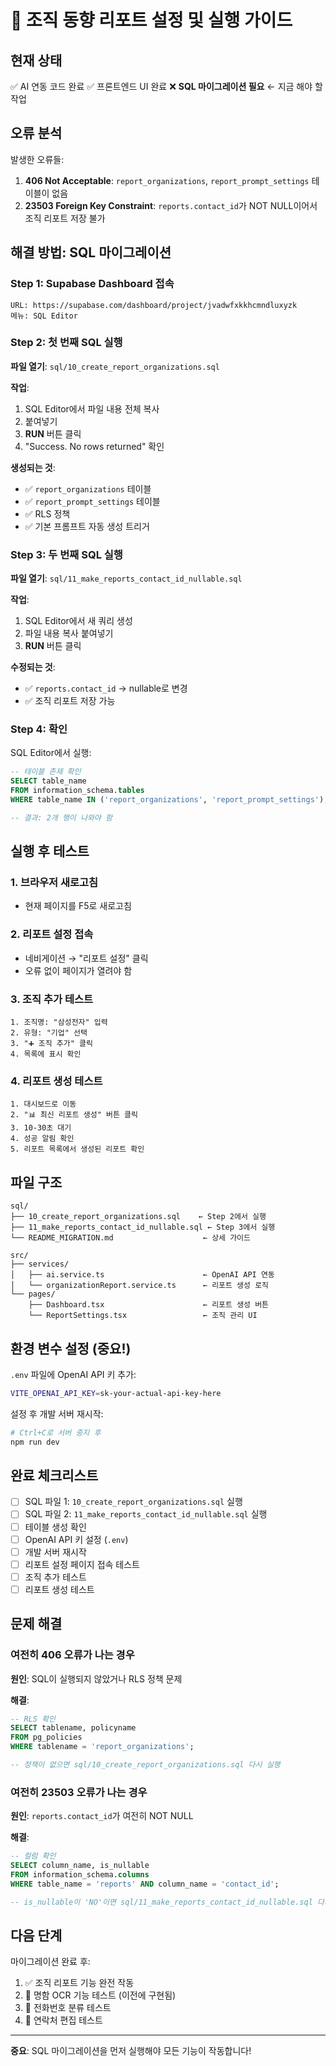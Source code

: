# 🚀 조직 동향 리포트 설정 및 실행 가이드

## 현재 상태

✅ AI 연동 코드 완료
✅ 프론트엔드 UI 완료
❌ **SQL 마이그레이션 필요** ← 지금 해야 할 작업

## 오류 분석

발생한 오류들:
1. **406 Not Acceptable**: `report_organizations`, `report_prompt_settings` 테이블이 없음
2. **23503 Foreign Key Constraint**: `reports.contact_id`가 NOT NULL이어서 조직 리포트 저장 불가

## 해결 방법: SQL 마이그레이션

### Step 1: Supabase Dashboard 접속

```
URL: https://supabase.com/dashboard/project/jvadwfxkkhcmndluxyzk
메뉴: SQL Editor
```

### Step 2: 첫 번째 SQL 실행

**파일 열기**: `sql/10_create_report_organizations.sql`

**작업**:
1. SQL Editor에서 파일 내용 전체 복사
2. 붙여넣기
3. **RUN** 버튼 클릭
4. "Success. No rows returned" 확인

**생성되는 것**:
- ✅ `report_organizations` 테이블
- ✅ `report_prompt_settings` 테이블
- ✅ RLS 정책
- ✅ 기본 프롬프트 자동 생성 트리거

### Step 3: 두 번째 SQL 실행

**파일 열기**: `sql/11_make_reports_contact_id_nullable.sql`

**작업**:
1. SQL Editor에서 새 쿼리 생성
2. 파일 내용 복사 붙여넣기
3. **RUN** 버튼 클릭

**수정되는 것**:
- ✅ `reports.contact_id` → nullable로 변경
- ✅ 조직 리포트 저장 가능

### Step 4: 확인

SQL Editor에서 실행:

```sql
-- 테이블 존재 확인
SELECT table_name 
FROM information_schema.tables 
WHERE table_name IN ('report_organizations', 'report_prompt_settings');

-- 결과: 2개 행이 나와야 함
```

## 실행 후 테스트

### 1. 브라우저 새로고침
- 현재 페이지를 F5로 새로고침

### 2. 리포트 설정 접속
- 네비게이션 → "리포트 설정" 클릭
- 오류 없이 페이지가 열려야 함

### 3. 조직 추가 테스트
```
1. 조직명: "삼성전자" 입력
2. 유형: "기업" 선택
3. "➕ 조직 추가" 클릭
4. 목록에 표시 확인
```

### 4. 리포트 생성 테스트
```
1. 대시보드로 이동
2. "📊 최신 리포트 생성" 버튼 클릭
3. 10-30초 대기
4. 성공 알림 확인
5. 리포트 목록에서 생성된 리포트 확인
```

## 파일 구조

```
sql/
├── 10_create_report_organizations.sql    ← Step 2에서 실행
├── 11_make_reports_contact_id_nullable.sql ← Step 3에서 실행
└── README_MIGRATION.md                    ← 상세 가이드

src/
├── services/
│   ├── ai.service.ts                      ← OpenAI API 연동
│   └── organizationReport.service.ts      ← 리포트 생성 로직
└── pages/
    ├── Dashboard.tsx                      ← 리포트 생성 버튼
    └── ReportSettings.tsx                 ← 조직 관리 UI
```

## 환경 변수 설정 (중요!)

`.env` 파일에 OpenAI API 키 추가:

```bash
VITE_OPENAI_API_KEY=sk-your-actual-api-key-here
```

설정 후 개발 서버 재시작:
```powershell
# Ctrl+C로 서버 중지 후
npm run dev
```

## 완료 체크리스트

- [ ] SQL 파일 1: `10_create_report_organizations.sql` 실행
- [ ] SQL 파일 2: `11_make_reports_contact_id_nullable.sql` 실행
- [ ] 테이블 생성 확인
- [ ] OpenAI API 키 설정 (`.env`)
- [ ] 개발 서버 재시작
- [ ] 리포트 설정 페이지 접속 테스트
- [ ] 조직 추가 테스트
- [ ] 리포트 생성 테스트

## 문제 해결

### 여전히 406 오류가 나는 경우

**원인**: SQL이 실행되지 않았거나 RLS 정책 문제

**해결**:
```sql
-- RLS 확인
SELECT tablename, policyname 
FROM pg_policies 
WHERE tablename = 'report_organizations';

-- 정책이 없으면 sql/10_create_report_organizations.sql 다시 실행
```

### 여전히 23503 오류가 나는 경우

**원인**: `reports.contact_id`가 여전히 NOT NULL

**해결**:
```sql
-- 컬럼 확인
SELECT column_name, is_nullable 
FROM information_schema.columns 
WHERE table_name = 'reports' AND column_name = 'contact_id';

-- is_nullable이 'NO'이면 sql/11_make_reports_contact_id_nullable.sql 다시 실행
```

## 다음 단계

마이그레이션 완료 후:
1. ✅ 조직 리포트 기능 완전 작동
2. 📝 명함 OCR 기능 테스트 (이전에 구현됨)
3. 📝 전화번호 분류 테스트
4. 📝 연락처 편집 테스트

---

**중요**: SQL 마이그레이션을 먼저 실행해야 모든 기능이 작동합니다!
